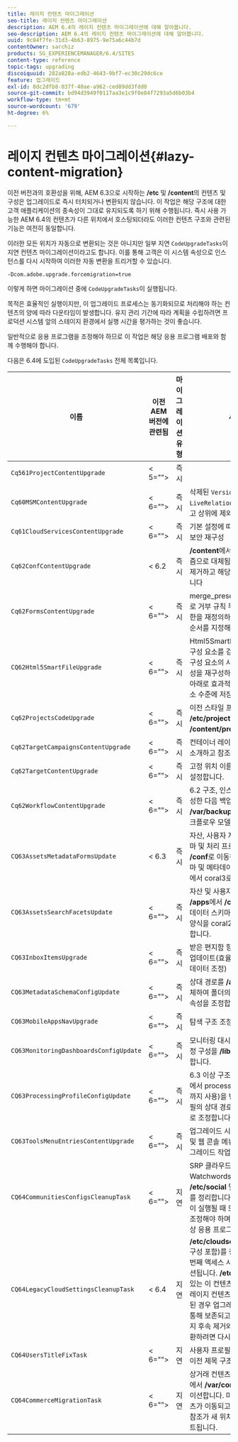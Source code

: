 ```yaml
---
title: 레이지 컨텐츠 마이그레이션
seo-title: 레이지 컨텐츠 마이그레이션
description: AEM 6.4의 레이지 컨텐츠 마이그레이션에 대해 알아봅니다.
seo-description: AEM 6.4의 레이지 컨텐츠 마이그레이션에 대해 알아봅니다.
uuid: 9c84f7fe-31d3-4b63-8975-9e75a6c44b7d
contentOwner: sarchiz
products: SG_EXPERIENCEMANAGER/6.4/SITES
content-type: reference
topic-tags: upgrading
discoiquuid: 282a828a-edb2-4643-9bf7-ec30c29dc6ce
feature: 업그레이드
exl-id: 8dc2dfb8-037f-40ae-a962-ced89dd3fdd0
source-git-commit: bd94d3949f0117aa3e1c9f0e84f7293a5d6b03b4
workflow-type: tm+mt
source-wordcount: '679'
ht-degree: 6%

---
```


# 레이지 컨텐츠 마이그레이션{#lazy-content-migration}

이전 버전과의 호환성을 위해, AEM 6.3으로 시작하는 **/etc** 및 **/content**&#x200B;의 컨텐츠 및 구성은 업그레이드로 즉시 터치되거나 변환되지 않습니다. 이 작업은 해당 구조에 대한 고객 애플리케이션의 종속성이 그대로 유지되도록 하기 위해 수행됩니다. 즉시 사용 가능한 AEM 6.4의 컨텐츠가 다른 위치에서 호스팅되더라도 이러한 컨텐츠 구조와 관련된 기능은 여전히 동일합니다.

이러한 모든 위치가 자동으로 변환되는 것은 아니지만 일부 지연 `CodeUpgradeTasks`이 지연 컨텐츠 마이그레이션이라고도 합니다. 이를 통해 고객은 이 시스템 속성으로 인스턴스를 다시 시작하여 이러한 자동 변환을 트리거할 수 있습니다.

```shell
-Dcom.adobe.upgrade.forcemigration=true
```

이렇게 하면 마이그레이션 중에 `CodeUpgradeTasks`이 실행됩니다.

목적은 효율적인 실행이지만, 이 업그레이드 프로세스는 동기화되므로 처리해야 하는 컨텐츠의 양에 따라 다운타임이 발생합니다. 유지 관리 기간에 따라 계획을 수립하려면 프로덕션 시스템 앞의 스테이지 환경에서 실행 시간을 평가하는 것이 좋습니다.

일반적으로 응용 프로그램을 조정해야 하므로 이 작업은 해당 응용 프로그램 배포와 함께 수행해야 합니다.

다음은 6.4에 도입된 `CodeUpgradeTasks` 전체 목록입니다.

| **이름** | **이전 AEM 버전에 관련됨** | **마이그레이션 유형** | **세부 사항** |
|---|---|---|---|
| `Cq561ProjectContentUpgrade` | &lt; 5=&quot;&quot;> | 즉시 |  |
| `Cq60MSMContentUpgrade` | &lt; 6=&quot;&quot;> | 즉시 | 삭제된 `VersionStorage`에서 모든 `LiveRelationShips`을(를) 감지하고 상위에 제외 속성을 추가합니다 |
| `Cq61CloudServicesContentUpgrade` | &lt; 6=&quot;&quot;> | 즉시 | 기본 설정에 따라 cloudservices의 보안 재구성 |
| `Cq62ConfContentUpgrade` | &lt; 6.2 | 즉시 | **/content**&#x200B;에서 **/conf**(OSGi 메커니즘으로 대체됨)에 연결되는 속성을 제거하고 해당 OSGi 구성을 생성합니다 |
| `Cq62FormsContentUpgrade` | &lt; 6=&quot;&quot;> | 즉시 | merge_preserve를 통해 기본적으로 거부 규칙 무시로 인해 주어진 권한을 재정의하여 업그레이드 시 다시 순서를 지정해야 합니다 |
| `CQ62Html5SmartFileUpgrade` | &lt; 6=&quot;&quot;> | 즉시 | Html5SmartFile 위젯을 활용하여 구성 요소를 검색하고, 컨텐츠에서 구성 요소의 사용을 검색하고, 지속성을 재구성하므로, 바이너리를 수준 아래로 효과적으로 이동하며 구성 요소 수준에 저장하지 않습니다. |
| `Cq62ProjectsCodeUpgrade` | &lt; 6=&quot;&quot;> | 즉시 | 이전 스타일 프로젝트를 **/etc/projects**&#x200B;에서 **/content/projects** 로 이동합니다. |
| `Cq62TargetCampaignsContentUpgrade` | &lt; 6=&quot;&quot;> | 즉시 | 컨테이너 레이어를 계층(영역)으로 소개하고 참조를 조정합니다. |
| `Cq62TargetContentUpgrade` | &lt; 6=&quot;&quot;> | 즉시 | 고정 위치 이름을 대상 구성 요소로 설정합니다. |
| `Cq62WorkflowContentUpgrade` | &lt; 6=&quot;&quot;> | 즉시 | 6.2 구조, 인스턴스, 알림을 미리 작성한 다음 백업 위치에서 **/var/backup**&#x200B;에 다시 병합하는 워크플로우 모델의 복잡한 변환 |
| `CQ63AssetsMetadataFormsUpdate` | &lt; 6.3 | 즉시 | 자산, 사용자 지정 메타데이터 스키마 및 처리 프로필을 **/apps**&#x200B;에서 **/conf**&#x200B;로 이동하고 메타데이터 스키마 및 메타데이터 프로필을 coral2에서 coral3로 변환합니다. |
| `CQ63AssetsSearchFacetsUpdate` | &lt; 6=&quot;&quot;> | 즉시 | 자산 및 사용자 지정 검색 패싯을 **/apps**&#x200B;에서 **/conf**&#x200B;로 이동하고 메타데이터 스키마 및 메타데이터 프로필 양식을 coral2에서 coral3로 변환합니다. |
| `CQ63InboxItemsUpgrade` | &lt; 6=&quot;&quot;> | 즉시 | 받은 편지함 항목 순서를 위한 항목 업데이트(효율적인 정렬을 위해 메타데이터 조정) |
| `CQ63MetadataSchemaConfigUpdate` | &lt; 6=&quot;&quot;> | 즉시 | 상대 경로를 **/apps** 대신 **/conf**&#x200B;로 대체하여 폴더의 metadataSchema 속성을 조정합니다 |
| `CQ63MobileAppsNavUpgrade` | &lt; 6=&quot;&quot;> | 즉시 | 탐색 구조 조정 |
| `CQ63MonitoringDashboardsConfigUpdate` | &lt; 6=&quot;&quot;> | 즉시 | 모니터링 대시보드에 대한 사용자 지정 구성을 **/libs** 및 **/apps**&#x200B;에서 이동합니다. |
| `CQ63ProcessingProfileConfigUpdate` | &lt; 6=&quot;&quot;> | 즉시 | 6.3 이상 구조와 일치하도록 Assets에서 processingProfile 속성(6.1까지 사용)을 변환합니다. 또한 프로필의 상대 경로를 **/apps** 대신 **/conf**&#x200B;로 조정합니다. |
| `CQ63ToolsMenuEntriesContentUpgrade` | &lt; 6=&quot;&quot;> | 즉시 | 업그레이드 시 오래된 CRXDE Lite 및 웹 콘솔 메뉴 항목을 제거하는 업그레이드 작업입니다. |
| `CQ64CommunitiesConfigsCleanupTask` | &lt; 6=&quot;&quot;> | 지연 | SRP 클라우드 구성, 커뮤니티 Watchwords 구성을 이동하고, **/etc/social** 및 **/etc/enablement** 를 정리합니다(레이지 마이그레이션이 실행될 때 모든 참조 및 데이터를 조정해야 하며, 이 구조에 따라 더 이상 응용 프로그램 부분이 없어야 함). |
| `CQ64LegacyCloudSettingsCleanupTask` | &lt; 6.4 | 지연 | **/etc/cloudsettings**(ContextHub 구성 포함)를 정리합니다. 구성은 첫 번째 액세스 시 자동으로 마이그레이션됩니다. **/etc/cloudsettings**&#x200B;에 있는 이 컨텐츠 업그레이드와 함께 레이지 컨텐츠 마이그레이션이 시작된 경우 업그레이드 전에 패키지를 통해 보존되고 패키지 생성 후 패키지 후속 제거와 함께 암시적으로 변환하려면 다시 설치해야 합니다. |
| `CQ64UsersTitleFixTask` | &lt; 6=&quot;&quot;> | 지연 | 사용자 프로필 노드에서 제목에 대한 이전 제목 구조를 조정합니다. |
| `CQ64CommerceMigrationTask` | &lt; 6=&quot;&quot;> | 지연 | 상거래 컨텐츠를 **/etc/commerce**&#x200B;에서 **/var/commerce**&#x200B;로 마이그레이션합니다. 마이그레이션 중에 컨텐츠가 이동되고 이동된 컨텐츠에 대한 참조가 새 위치를 반영하도록 업데이트됩니다. |
